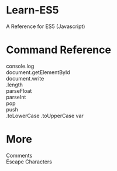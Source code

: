 # Learn-ES5
A Reference for ES5 (Javascript)

# Command Reference
console.log\
document.getElementById\
document.write\
.length\
parseFloat\
parseInt\
pop\
push\
.toLowerCase
.toUpperCase
var

# More

Comments\
Escape Characters
